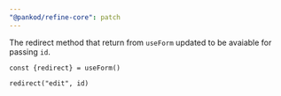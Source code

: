 ```yaml
---
"@pankod/refine-core": patch
---
```


The redirect method that return from `useForm` updated to be avaiable for passing `id`.

```
const {redirect} = useForm()

redirect("edit", id)
```
